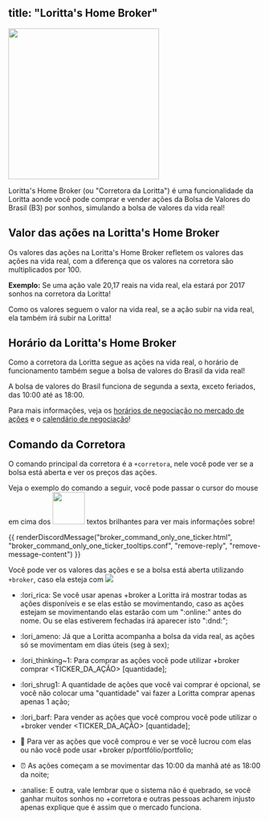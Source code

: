 title: "Loritta's Home Broker"
---
<div class="centered-text">
<img src="https://i.imgur.com/FrSMGpZ.png" height="300" />
</div>

Loritta's Home Broker (ou "Corretora da Loritta") é uma funcionalidade da Loritta aonde você pode comprar e vender ações da Bolsa de Valores do Brasil (B3) por sonhos, simulando a bolsa de valores da vida real!

## Valor das ações na Loritta's Home Broker
Os valores das ações na Loritta's Home Broker refletem os valores das ações na vida real, com a diferença que os valores na corretora são multiplicados por 100.

**Exemplo:** Se uma ação vale 20,17 reais na vida real, ela estará por 2017 sonhos na corretora da Loritta!

Como os valores seguem o valor na vida real, se a ação subir na vida real, ela também irá subir na Loritta!

## Horário da Loritta's Home Broker
Como a corretora da Loritta segue as ações na vida real, o horário de funcionamento também segue a bolsa de valores do Brasil da vida real!

A bolsa de valores do Brasil funciona de segunda a sexta, exceto feriados, das 10:00 até as 18:00.

Para mais informações, veja os [horários de negociação no mercado de ações](http://www.b3.com.br/pt_br/solucoes/plataformas/puma-trading-system/para-participantes-e-traders/horario-de-negociacao/acoes/) e o [calendário de negociação](http://www.b3.com.br/pt_br/solucoes/plataformas/puma-trading-system/para-participantes-e-traders/calendario-de-negociacao/feriados/)!

## Comando da Corretora

O comando principal da corretora é a `+corretora`, nele você pode ver se a bolsa está aberta e ver os preços das ações.

Veja o exemplo do comando a seguir, você pode passar o cursor do mouse em cima dos <span class="tooltip tooltip-glow"><span class="tooltip-text"><img src="https://cdn.discordapp.com/emojis/519546310978830355.png?v=1" width="64" height="64"></span> textos brilhantes</span> para ver mais informações sobre!

{{ renderDiscordMessage("broker_command_only_one_ticker.html", "broker_command_only_one_ticker_tooltips.conf", "remove-reply", "remove-message-content") }}

Você pode ver os valores das ações e se a bolsa está aberta utilizando `+broker`, caso ela esteja com <img src="https://cdn.discordapp.com/emojis/639993552113500172.png?v=1" class="inline-emoji" /> 

* :lori_rica: Se você usar apenas +broker a Loritta irá mostrar todas as ações disponíveis e se elas estão se movimentando, caso as ações estejam se 
movimentando elas estarão com um ":online:" antes do nome. Ou se elas estiverem fechadas irá aparecer isto ":dnd:";

* :lori_ameno: Já que a Loritta acompanha a bolsa da vida real, as ações só se movimentam em dias úteis (seg à sex);

* :lori_thinking~1: Para comprar as ações você pode utilizar +broker comprar <TICKER_DA_AÇÃO> [quantidade];

* :lori_shrug1: A quantidade de ações que você vai comprar é opcional, se você não colocar uma "quantidade" vai fazer a Loritta comprar apenas apenas 1 ação;

* :lori_barf: Para vender as ações que você comprou você pode utilizar o +broker vender <TICKER_DA_AÇÃO> [quantidade];

* :bug: Para ver as ações que você comprou e ver se você lucrou com elas ou não você pode usar +broker p/portfólio/portfolio;

* :alarm_clock: As ações começam a se movimentar das 10:00 da manhã até as 18:00 da noite;

* :analise: E outra, vale lembrar que o sistema não é quebrado, se você ganhar muitos sonhos no +corretora e outras pessoas acharem injusto apenas explique que é assim que o mercado funciona.
